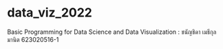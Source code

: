 # data_viz_2022
Basic Programming for Data Science and Data Visualization : ชนัญชิดา เมธีกุลมานิต 623020516-1
